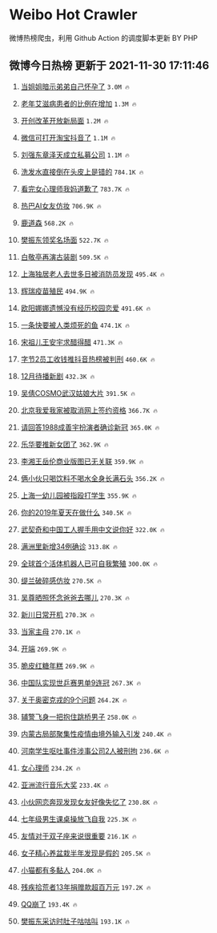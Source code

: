 # Weibo Hot Crawler 



微博热榜爬虫，利用 Github Action 的调度脚本更新 BY PHP 


## 微博今日热榜 更新于 2021-11-30 17:11:46 
1. [当姐姐暗示弟弟自己怀孕了](https://s.weibo.com/weibo?q=%23%E5%BD%93%E5%A7%90%E5%A7%90%E6%9A%97%E7%A4%BA%E5%BC%9F%E5%BC%9F%E8%87%AA%E5%B7%B1%E6%80%80%E5%AD%95%E4%BA%86%23&Refer=top) `3.0M 🔥` 

1. [老年艾滋病患者的比例在增加](https://s.weibo.com/weibo?q=%23%E8%80%81%E5%B9%B4%E8%89%BE%E6%BB%8B%E7%97%85%E6%82%A3%E8%80%85%E7%9A%84%E6%AF%94%E4%BE%8B%E5%9C%A8%E5%A2%9E%E5%8A%A0%23&Refer=top) `1.3M 🔥` 

1. [开创改革开放新局面](https://s.weibo.com/weibo?q=%23%E5%BC%80%E5%88%9B%E6%94%B9%E9%9D%A9%E5%BC%80%E6%94%BE%E6%96%B0%E5%B1%80%E9%9D%A2%23&Refer=top) `1.2M 🔥` 

1. [微信可打开淘宝抖音了](https://s.weibo.com/weibo?q=%23%E5%BE%AE%E4%BF%A1%E5%8F%AF%E6%89%93%E5%BC%80%E6%B7%98%E5%AE%9D%E6%8A%96%E9%9F%B3%E4%BA%86%23&Refer=top) `1.1M 🔥` 

1. [刘强东章泽天成立私募公司](https://s.weibo.com/weibo?q=%23%E5%88%98%E5%BC%BA%E4%B8%9C%E7%AB%A0%E6%B3%BD%E5%A4%A9%E6%88%90%E7%AB%8B%E7%A7%81%E5%8B%9F%E5%85%AC%E5%8F%B8%23&Refer=top) `1.1M 🔥` 

1. [洗发水直接倒在头皮上是错的](https://s.weibo.com/weibo?q=%23%E6%B4%97%E5%8F%91%E6%B0%B4%E7%9B%B4%E6%8E%A5%E5%80%92%E5%9C%A8%E5%A4%B4%E7%9A%AE%E4%B8%8A%E6%98%AF%E9%94%99%E7%9A%84%23&Refer=top) `784.1K 🔥` 

1. [看完女心理师我妈道歉了](https://s.weibo.com/weibo?q=%23%E7%9C%8B%E5%AE%8C%E5%A5%B3%E5%BF%83%E7%90%86%E5%B8%88%E6%88%91%E5%A6%88%E9%81%93%E6%AD%89%E4%BA%86%23&Refer=top) `783.7K 🔥` 

1. [热巴AI女友仿妆](https://s.weibo.com/weibo?q=%23%E7%83%AD%E5%B7%B4AI%E5%A5%B3%E5%8F%8B%E4%BB%BF%E5%A6%86%23&Refer=top) `706.9K 🔥` 

1. [鹿道森](https://s.weibo.com/weibo?q=%23%E9%B9%BF%E9%81%93%E6%A3%AE%23&Refer=top) `568.2K 🔥` 

1. [樊振东领奖名场面](https://s.weibo.com/weibo?q=%23%E6%A8%8A%E6%8C%AF%E4%B8%9C%E9%A2%86%E5%A5%96%E5%90%8D%E5%9C%BA%E9%9D%A2%23&Refer=top) `522.7K 🔥` 

1. [白敬亭再演古装剧](https://s.weibo.com/weibo?q=%23%E7%99%BD%E6%95%AC%E4%BA%AD%E5%86%8D%E6%BC%94%E5%8F%A4%E8%A3%85%E5%89%A7%23&Refer=top) `509.5K 🔥` 

1. [上海独居老人去世多日被消防员发现](https://s.weibo.com/weibo?q=%23%E4%B8%8A%E6%B5%B7%E7%8B%AC%E5%B1%85%E8%80%81%E4%BA%BA%E5%8E%BB%E4%B8%96%E5%A4%9A%E6%97%A5%E8%A2%AB%E6%B6%88%E9%98%B2%E5%91%98%E5%8F%91%E7%8E%B0%23&Refer=top) `495.4K 🔥` 

1. [辉瑞疫苗殖民](https://s.weibo.com/weibo?q=%E8%BE%89%E7%91%9E%E7%96%AB%E8%8B%97%E6%AE%96%E6%B0%91&Refer=top) `494.9K 🔥` 

1. [欧阳娜娜遗憾没有经历校园恋爱](https://s.weibo.com/weibo?q=%23%E6%AC%A7%E9%98%B3%E5%A8%9C%E5%A8%9C%E9%81%97%E6%86%BE%E6%B2%A1%E6%9C%89%E7%BB%8F%E5%8E%86%E6%A0%A1%E5%9B%AD%E6%81%8B%E7%88%B1%23&Refer=top) `491.6K 🔥` 

1. [一条快要被人类烦死的鱼](https://s.weibo.com/weibo?q=%23%E4%B8%80%E6%9D%A1%E5%BF%AB%E8%A6%81%E8%A2%AB%E4%BA%BA%E7%B1%BB%E7%83%A6%E6%AD%BB%E7%9A%84%E9%B1%BC%23&Refer=top) `474.1K 🔥` 

1. [宋祖儿王安宇求醋得醋](https://s.weibo.com/weibo?q=%23%E5%AE%8B%E7%A5%96%E5%84%BF%E7%8E%8B%E5%AE%89%E5%AE%87%E6%B1%82%E9%86%8B%E5%BE%97%E9%86%8B%23&Refer=top) `471.3K 🔥` 

1. [字节2员工收钱推抖音热榜被判刑](https://s.weibo.com/weibo?q=%23%E5%AD%97%E8%8A%822%E5%91%98%E5%B7%A5%E6%94%B6%E9%92%B1%E6%8E%A8%E6%8A%96%E9%9F%B3%E7%83%AD%E6%A6%9C%E8%A2%AB%E5%88%A4%E5%88%91%23&Refer=top) `460.6K 🔥` 

1. [12月待播新剧](https://s.weibo.com/weibo?q=%2312%E6%9C%88%E5%BE%85%E6%92%AD%E6%96%B0%E5%89%A7%23&Refer=top) `432.3K 🔥` 

1. [吴倩COSMO武汉姑娘大片](https://s.weibo.com/weibo?q=%23%E5%90%B4%E5%80%A9COSMO%E6%AD%A6%E6%B1%89%E5%A7%91%E5%A8%98%E5%A4%A7%E7%89%87%23&Refer=top) `391.5K 🔥` 

1. [北京我爱我家被取消网上签约资格](https://s.weibo.com/weibo?q=%23%E5%8C%97%E4%BA%AC%E6%88%91%E7%88%B1%E6%88%91%E5%AE%B6%E8%A2%AB%E5%8F%96%E6%B6%88%E7%BD%91%E4%B8%8A%E7%AD%BE%E7%BA%A6%E8%B5%84%E6%A0%BC%23&Refer=top) `366.7K 🔥` 

1. [请回答1988成善宇扮演者确诊新冠](https://s.weibo.com/weibo?q=%23%E8%AF%B7%E5%9B%9E%E7%AD%941988%E6%88%90%E5%96%84%E5%AE%87%E6%89%AE%E6%BC%94%E8%80%85%E7%A1%AE%E8%AF%8A%E6%96%B0%E5%86%A0%23&Refer=top) `365.0K 🔥` 

1. [乐华要推新女团了](https://s.weibo.com/weibo?q=%23%E4%B9%90%E5%8D%8E%E8%A6%81%E6%8E%A8%E6%96%B0%E5%A5%B3%E5%9B%A2%E4%BA%86%23&Refer=top) `362.9K 🔥` 

1. [李湘王岳伦商业版图已无关联](https://s.weibo.com/weibo?q=%23%E6%9D%8E%E6%B9%98%E7%8E%8B%E5%B2%B3%E4%BC%A6%E5%95%86%E4%B8%9A%E7%89%88%E5%9B%BE%E5%B7%B2%E6%97%A0%E5%85%B3%E8%81%94%23&Refer=top) `359.9K 🔥` 

1. [俩小伙只喝饮料不喝水全身长满石头](https://s.weibo.com/weibo?q=%23%E4%BF%A9%E5%B0%8F%E4%BC%99%E5%8F%AA%E5%96%9D%E9%A5%AE%E6%96%99%E4%B8%8D%E5%96%9D%E6%B0%B4%E5%85%A8%E8%BA%AB%E9%95%BF%E6%BB%A1%E7%9F%B3%E5%A4%B4%23&Refer=top) `356.2K 🔥` 

1. [上海一幼儿园被指殴打学生](https://s.weibo.com/weibo?q=%23%E4%B8%8A%E6%B5%B7%E4%B8%80%E5%B9%BC%E5%84%BF%E5%9B%AD%E8%A2%AB%E6%8C%87%E6%AE%B4%E6%89%93%E5%AD%A6%E7%94%9F%23&Refer=top) `355.9K 🔥` 

1. [你的2019年夏天在做什么](https://s.weibo.com/weibo?q=%23%E4%BD%A0%E7%9A%842019%E5%B9%B4%E5%A4%8F%E5%A4%A9%E5%9C%A8%E5%81%9A%E4%BB%80%E4%B9%88%23&Refer=top) `340.5K 🔥` 

1. [武契奇和中国工人握手用中文说你好](https://s.weibo.com/weibo?q=%23%E6%AD%A6%E5%A5%91%E5%A5%87%E5%92%8C%E4%B8%AD%E5%9B%BD%E5%B7%A5%E4%BA%BA%E6%8F%A1%E6%89%8B%E7%94%A8%E4%B8%AD%E6%96%87%E8%AF%B4%E4%BD%A0%E5%A5%BD%23&Refer=top) `322.0K 🔥` 

1. [满洲里新增34例确诊](https://s.weibo.com/weibo?q=%23%E6%BB%A1%E6%B4%B2%E9%87%8C%E6%96%B0%E5%A2%9E34%E4%BE%8B%E7%A1%AE%E8%AF%8A%23&Refer=top) `313.8K 🔥` 

1. [全球首个活体机器人已可自我繁殖](https://s.weibo.com/weibo?q=%23%E5%85%A8%E7%90%83%E9%A6%96%E4%B8%AA%E6%B4%BB%E4%BD%93%E6%9C%BA%E5%99%A8%E4%BA%BA%E5%B7%B2%E5%8F%AF%E8%87%AA%E6%88%91%E7%B9%81%E6%AE%96%23&Refer=top) `300.0K 🔥` 

1. [缇兰破碎感仿妆](https://s.weibo.com/weibo?q=%23%E7%BC%87%E5%85%B0%E7%A0%B4%E7%A2%8E%E6%84%9F%E4%BB%BF%E5%A6%86%23&Refer=top) `270.5K 🔥` 

1. [吴尊晒照怀念爸爸去哪儿](https://s.weibo.com/weibo?q=%23%E5%90%B4%E5%B0%8A%E6%99%92%E7%85%A7%E6%80%80%E5%BF%B5%E7%88%B8%E7%88%B8%E5%8E%BB%E5%93%AA%E5%84%BF%23&Refer=top) `270.3K 🔥` 

1. [新川日常开机](https://s.weibo.com/weibo?q=%23%E6%96%B0%E5%B7%9D%E6%97%A5%E5%B8%B8%E5%BC%80%E6%9C%BA%23&Refer=top) `270.3K 🔥` 

1. [当家主母](https://s.weibo.com/weibo?q=%E5%BD%93%E5%AE%B6%E4%B8%BB%E6%AF%8D&Refer=top) `270.1K 🔥` 

1. [开端](https://s.weibo.com/weibo?q=%E5%BC%80%E7%AB%AF&Refer=top) `269.9K 🔥` 

1. [脆皮红糖年糕](https://s.weibo.com/weibo?q=%23%E8%84%86%E7%9A%AE%E7%BA%A2%E7%B3%96%E5%B9%B4%E7%B3%95%23&Refer=top) `269.9K 🔥` 

1. [中国队实现世乒赛男单9连冠](https://s.weibo.com/weibo?q=%23%E4%B8%AD%E5%9B%BD%E9%98%9F%E5%AE%9E%E7%8E%B0%E4%B8%96%E4%B9%92%E8%B5%9B%E7%94%B7%E5%8D%959%E8%BF%9E%E5%86%A0%23&Refer=top) `267.3K 🔥` 

1. [关于奥密克戎的9个问题](https://s.weibo.com/weibo?q=%23%E5%85%B3%E4%BA%8E%E5%A5%A5%E5%AF%86%E5%85%8B%E6%88%8E%E7%9A%849%E4%B8%AA%E9%97%AE%E9%A2%98%23&Refer=top) `264.2K 🔥` 

1. [辅警飞身一把抱住跳桥男子](https://s.weibo.com/weibo?q=%23%E8%BE%85%E8%AD%A6%E9%A3%9E%E8%BA%AB%E4%B8%80%E6%8A%8A%E6%8A%B1%E4%BD%8F%E8%B7%B3%E6%A1%A5%E7%94%B7%E5%AD%90%23&Refer=top) `258.0K 🔥` 

1. [内蒙古局部聚集性疫情由境外输入引发](https://s.weibo.com/weibo?q=%23%E5%86%85%E8%92%99%E5%8F%A4%E5%B1%80%E9%83%A8%E8%81%9A%E9%9B%86%E6%80%A7%E7%96%AB%E6%83%85%E7%94%B1%E5%A2%83%E5%A4%96%E8%BE%93%E5%85%A5%E5%BC%95%E5%8F%91%23&Refer=top) `240.4K 🔥` 

1. [河南学生呕吐事件涉事公司2人被刑拘](https://s.weibo.com/weibo?q=%23%E6%B2%B3%E5%8D%97%E5%AD%A6%E7%94%9F%E5%91%95%E5%90%90%E4%BA%8B%E4%BB%B6%E6%B6%89%E4%BA%8B%E5%85%AC%E5%8F%B82%E4%BA%BA%E8%A2%AB%E5%88%91%E6%8B%98%23&Refer=top) `236.6K 🔥` 

1. [女心理师](https://s.weibo.com/weibo?q=%E5%A5%B3%E5%BF%83%E7%90%86%E5%B8%88&Refer=top) `234.2K 🔥` 

1. [亚洲流行音乐大奖](https://s.weibo.com/weibo?q=%E4%BA%9A%E6%B4%B2%E6%B5%81%E8%A1%8C%E9%9F%B3%E4%B9%90%E5%A4%A7%E5%A5%96&Refer=top) `233.4K 🔥` 

1. [小伙网恋奔现发现女友好像失忆了](https://s.weibo.com/weibo?q=%23%E5%B0%8F%E4%BC%99%E7%BD%91%E6%81%8B%E5%A5%94%E7%8E%B0%E5%8F%91%E7%8E%B0%E5%A5%B3%E5%8F%8B%E5%A5%BD%E5%83%8F%E5%A4%B1%E5%BF%86%E4%BA%86%23&Refer=top) `230.8K 🔥` 

1. [七年级男生课桌操放飞自我](https://s.weibo.com/weibo?q=%23%E4%B8%83%E5%B9%B4%E7%BA%A7%E7%94%B7%E7%94%9F%E8%AF%BE%E6%A1%8C%E6%93%8D%E6%94%BE%E9%A3%9E%E8%87%AA%E6%88%91%23&Refer=top) `225.3K 🔥` 

1. [友情对于双子座来说很重要](https://s.weibo.com/weibo?q=%23%E5%8F%8B%E6%83%85%E5%AF%B9%E4%BA%8E%E5%8F%8C%E5%AD%90%E5%BA%A7%E6%9D%A5%E8%AF%B4%E5%BE%88%E9%87%8D%E8%A6%81%23&Refer=top) `216.1K 🔥` 

1. [女子精心养盆栽半年发现是假的](https://s.weibo.com/weibo?q=%23%E5%A5%B3%E5%AD%90%E7%B2%BE%E5%BF%83%E5%85%BB%E7%9B%86%E6%A0%BD%E5%8D%8A%E5%B9%B4%E5%8F%91%E7%8E%B0%E6%98%AF%E5%81%87%E7%9A%84%23&Refer=top) `205.5K 🔥` 

1. [小猫都有多黏人](https://s.weibo.com/weibo?q=%23%E5%B0%8F%E7%8C%AB%E9%83%BD%E6%9C%89%E5%A4%9A%E9%BB%8F%E4%BA%BA%23&Refer=top) `204.0K 🔥` 

1. [残疾拾荒者13年捐赠款超百万元](https://s.weibo.com/weibo?q=%23%E6%AE%8B%E7%96%BE%E6%8B%BE%E8%8D%92%E8%80%8513%E5%B9%B4%E6%8D%90%E8%B5%A0%E6%AC%BE%E8%B6%85%E7%99%BE%E4%B8%87%E5%85%83%23&Refer=top) `197.2K 🔥` 

1. [QQ崩了](https://s.weibo.com/weibo?q=%23QQ%E5%B4%A9%E4%BA%86%23&Refer=top) `193.4K 🔥` 

1. [樊振东采访时肚子咕咕叫](https://s.weibo.com/weibo?q=%23%E6%A8%8A%E6%8C%AF%E4%B8%9C%E9%87%87%E8%AE%BF%E6%97%B6%E8%82%9A%E5%AD%90%E5%92%95%E5%92%95%E5%8F%AB%23&Refer=top) `193.1K 🔥` 

